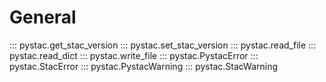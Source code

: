 # General

::: pystac.get_stac_version
::: pystac.set_stac_version
::: pystac.read_file
::: pystac.read_dict
::: pystac.write_file
::: pystac.PystacError
::: pystac.StacError
::: pystac.PystacWarning
::: pystac.StacWarning
